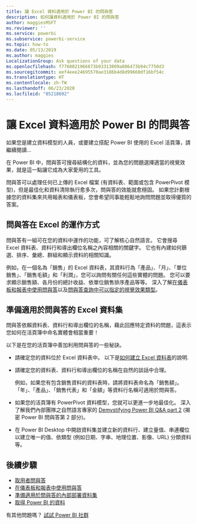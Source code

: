 ```yaml
---
title: 讓 Excel 資料適用於 Power BI 的問與答
description: 如何讓資料適用於 Power BI 的問與答
author: maggiesMSFT
ms.reviewer: ''
ms.service: powerbi
ms.subservice: powerbi-service
ms.topic: how-to
ms.date: 05/13/2019
ms.author: maggies
LocalizationGroup: Ask questions of your data
ms.openlocfilehash: f7760021966673b93313809a806473b94c7750d3
ms.sourcegitcommit: eef4eee24695570ae3186b4d8d99660df16bf54c
ms.translationtype: HT
ms.contentlocale: zh-TW
ms.lasthandoff: 06/23/2020
ms.locfileid: "85218692"
---
```

# <a name="make-excel-data-work-well-with-qa-in-power-bi"></a>讓 Excel 資料適用於 Power BI 的問與答
如果您是建立資料模型的人員，或要建立搭配 Power BI 使用的 Excel 活頁簿，請繼續閱讀...

在 Power BI 中，問與答可搜尋結構化的資料，並為您的問題選擇適當的視覺效果，就是這一點讓它成為大家愛用的工具。   

問與答可以處理任何已上傳的 Excel 檔案 (有資料表、範圍或包含 PowerPivot 模型)，但是最佳化和資料清除執行愈多次，問與答的效能就愈穩固。  如果您計劃根據您的資料集來共用報表和儀表板，您會希望同事能輕鬆地詢問問題並取得優質的答案。

## <a name="how-qa-works-with-excel"></a>問與答在 Excel 的運作方式
問與答有一組可在您的資料中運作的功能，可了解核心自然語言。 它會搜尋 Excel 資料表、資料行和導出欄位名稱之內容相關的關鍵字。 它也有內建如何篩選、排序、彙總、群組和顯示資料的相關知識。 

例如，在一個名為「銷售」的 Excel 資料表，其資料行為「產品」、「月」、「單位銷售」、「銷售毛額」和「利潤」，您可以詢問有關任何這些實體的問題。  您可以要求顯示銷售額、各月份的總計收益、依單位銷售排序產品等等。 深入了解[在儀表板和報表中使用問與答](power-bi-tutorial-q-and-a.md)以及[問與答查詢中可以指定的視覺效果類型](../visuals/power-bi-visualization-types-for-reports-and-q-and-a.md)。

## <a name="prepare-an-excel-dataset-for-qa"></a>準備適用於問與答的 Excel 資料集
問與答依賴資料表、資料行和導出欄位的名稱，藉此回應特定資料的問題，這表示您如何在活頁簿中命名實體會相當重要！

以下是在您的活頁簿中善加利用問與答的一些秘訣。

* 請確定您的資料位於 Excel 資料表中。 以下是[如何建立 Excel 資料表](https://support.office.com/article/Create-an-Excel-table-in-a-worksheet-e81aa349-b006-4f8a-9806-5af9df0ac664)的說明.
* 請確定您的資料表、資料行和導出欄位的名稱在自然的談話中合理。
  
  例如，如果您有包含銷售資料的資料表時，請將資料表命名為「銷售額」。 「年」、「產品」、「銷售代表」和「金額」等資料行名稱可適用於問與答。

* 如果您的活頁簿有 PowerPivot 資料模型，您就可以更進一步地最佳化。 深入了解我們內部團隊之自然語言專家的 [Demystifying Power BI Q&A part 2](https://powerbi.microsoft.com/blog/demystifying-power-bi-q-amp-a-part-2/) (揭密 Power BI 問與答第 2 部分)。

* 在 Power BI Desktop 中開啟資料集並建立新的資料行、建立量值、串連欄位以建立唯一的值、依類型 (例如日期、字串、地理位置、影像、URL) 分類資料等。

## <a name="next-steps"></a>後續步驟

- [取用者問與答](../consumer/end-user-q-and-a.md)  
- [在儀表板和報表中使用問與答](power-bi-tutorial-q-and-a.md)
- [準備適用於問與答的內部部署資料集](service-q-and-a-direct-query.md)   
- [取得 Power BI 的資料](../connect-data/service-get-data.md)  

有其他問題嗎？ [試試 Power BI 社群](https://community.powerbi.com/)
